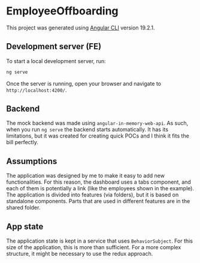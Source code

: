# EmployeeOffboarding

This project was generated using [Angular CLI](https://github.com/angular/angular-cli) version 19.2.1.

## Development server (FE)

To start a local development server, run:

```bash
ng serve
```

Once the server is running, open your browser and navigate to `http://localhost:4200/`.

## Backend

The mock backend was made using `angular-in-memory-web-api`. As such, when you run `ng serve` the backend starts automatically. It has its limitations, but it was created for creating quick POCs and I think it fits the bill perfectly.

## Assumptions

The application was designed by me to make it easy to add new functionalities. For this reason, the dashboard uses a tabs component, and each of them is potentially a link (like the employees shown in the example). The application is divided into features (via folders), but it is based on standalone components. Parts that are used in different features are in the shared folder.

## App state

The application state is kept in a service that uses `BehaviorSubject`. For this size of the application, this is more than sufficient. For a more complex structure, it might be necessary to use the redux approach.
